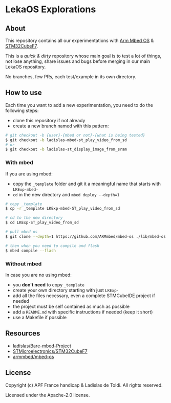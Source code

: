 # LekaOS Explorations

## About

This repository contains all our experimentations with [Arm Mbed OS](https://github.com/armmbed/mbed-os) & [STM32CubeF7](https://github.com/STMicroelectronics/STM32CubeF7).

This is a *quick & dirty* repository whose main goal is to test a lot of things, not lose anything, share issues and bugs before merging in our main LekaOS repository.

No branches, few PRs, each test/example in its own directory.

## How to use

Each time you want to add a new experimentation, you need to do the following steps:

- clone this repository if not already
- create a new branch named with this pattern:

```bash
# git checkout -b {user}-{mbed or not}-{what is being tested}
$ git checkout -b ladislas-mbed-st_play_video_from_sd
# or
$ git checkout -b ladislas-st_display_image_from_sram
```

### With mbed

If you are using mbed:

- copy the `_template` folder and git it a meaningful name that starts with `LKExp-mbed-`
- `cd` in the new directory and `mbed deploy --depth=1`

```bash
# copy _template
$ cp -r _template LKExp-mbed-ST_play_video_from_sd

# cd to the new directory
$ cd LKExp-ST_play_video_from_sd

# pull mbed os 
$ git clone --depth=1 https://github.com/ARMmbed/mbed-os ./lib/mbed-os

# then when you need to compile and flash
$ mbed compile --flash
```

### Without mbed

In case you are no using mbed:

- you **don't need** to copy `_template`
- create your own directory starting with just `LKExp-`
- add all the files necessary, even a complete STMCubeIDE project if needed
- the project must be self contained as much as possible
- add a `README.md` with specific instructions if needed (keep it short)
- use a Makefile if possible
 
## Resources

- [ladislas/Bare-mbed-Project](https://github.com/ladislas/Bare-mbed-Project)
- [STMicroelectronics/STM32CubeF7](https://github.com/STMicroelectronics/STM32CubeF7)
- [armmbed/mbed-os](https://github.com/armmbed/mbed-os)

## License

Copyright (c) APF France handicap & Ladislas de Toldi. All rights reserved.

Licensed under the Apache-2.0 license.
